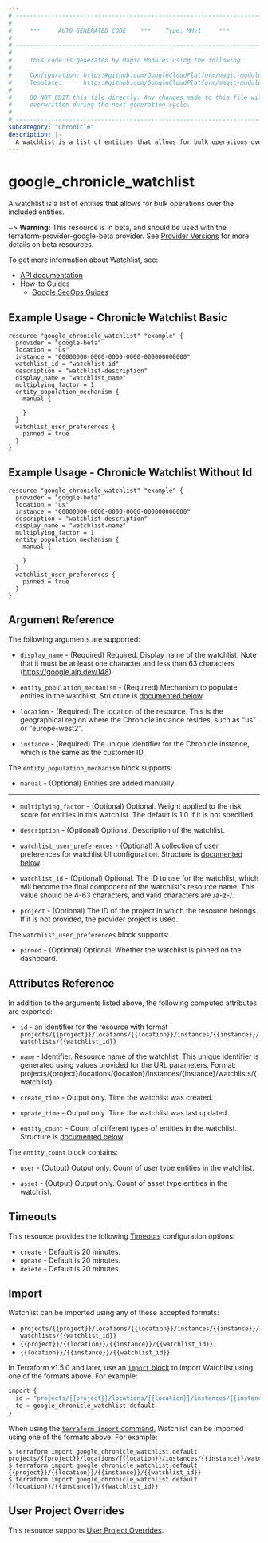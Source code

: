 ```yaml
---
# ----------------------------------------------------------------------------
#
#     ***     AUTO GENERATED CODE    ***    Type: MMv1     ***
#
# ----------------------------------------------------------------------------
#
#     This code is generated by Magic Modules using the following:
#
#     Configuration: https:#github.com/GoogleCloudPlatform/magic-modules/tree/main/mmv1/products/chronicle/Watchlist.yaml
#     Template:      https:#github.com/GoogleCloudPlatform/magic-modules/tree/main/mmv1/templates/terraform/resource.html.markdown.tmpl
#
#     DO NOT EDIT this file directly. Any changes made to this file will be
#     overwritten during the next generation cycle.
#
# ----------------------------------------------------------------------------
subcategory: "Chronicle"
description: |-
  A watchlist is a list of entities that allows for bulk operations over the included entities.
---
```


# google_chronicle_watchlist

A watchlist is a list of entities that allows for bulk operations over the included entities.

~> **Warning:** This resource is in beta, and should be used with the terraform-provider-google-beta provider.
See [Provider Versions](https://terraform.io/docs/providers/google/guides/provider_versions.html) for more details on beta resources.

To get more information about Watchlist, see:

* [API documentation](https://cloud.google.com/chronicle/docs/reference/rest/v1alpha/projects.locations.instances.watchlists)
* How-to Guides
    * [Google SecOps Guides](https://cloud.google.com/chronicle/docs/secops/secops-overview)

## Example Usage - Chronicle Watchlist Basic


```hcl
resource "google_chronicle_watchlist" "example" {
  provider = "google-beta"
  location = "us"
  instance = "00000000-0000-0000-0000-000000000000"
  watchlist_id = "watchlist-id"
  description = "watchlist-description"
  display_name = "watchlist_name"
  multiplying_factor = 1
  entity_population_mechanism {
    manual {

    }
  }
  watchlist_user_preferences {
    pinned = true
  }
}
```
## Example Usage - Chronicle Watchlist Without Id


```hcl
resource "google_chronicle_watchlist" "example" {
  provider = "google-beta"
  location = "us"
  instance = "00000000-0000-0000-0000-000000000000"
  description = "watchlist-description"
  display_name = "watchlist-name"
  multiplying_factor = 1
  entity_population_mechanism {
    manual {

    }
  }
  watchlist_user_preferences {
    pinned = true
  }
}
```

## Argument Reference

The following arguments are supported:


* `display_name` -
  (Required)
  Required. Display name of the watchlist.
  Note that it must be at least one character and less than 63 characters
  (https://google.aip.dev/148).

* `entity_population_mechanism` -
  (Required)
  Mechanism to populate entities in the watchlist.
  Structure is [documented below](#nested_entity_population_mechanism).

* `location` -
  (Required)
  The location of the resource. This is the geographical region where the Chronicle instance resides, such as "us" or "europe-west2".

* `instance` -
  (Required)
  The unique identifier for the Chronicle instance, which is the same as the customer ID.


<a name="nested_entity_population_mechanism"></a>The `entity_population_mechanism` block supports:

* `manual` -
  (Optional)
  Entities are added manually.

- - -


* `multiplying_factor` -
  (Optional)
  Optional. Weight applied to the risk score for entities
  in this watchlist.
  The default is 1.0 if it is not specified.

* `description` -
  (Optional)
  Optional. Description of the watchlist.

* `watchlist_user_preferences` -
  (Optional)
  A collection of user preferences for watchlist UI configuration.
  Structure is [documented below](#nested_watchlist_user_preferences).

* `watchlist_id` -
  (Optional)
  Optional. The ID to use for the watchlist,
  which will become the final component of the watchlist's resource name.
  This value should be 4-63 characters, and valid characters
  are /a-z-/.

* `project` - (Optional) The ID of the project in which the resource belongs.
    If it is not provided, the provider project is used.


<a name="nested_watchlist_user_preferences"></a>The `watchlist_user_preferences` block supports:

* `pinned` -
  (Optional)
  Optional. Whether the watchlist is pinned on the dashboard.

## Attributes Reference

In addition to the arguments listed above, the following computed attributes are exported:

* `id` - an identifier for the resource with format `projects/{{project}}/locations/{{location}}/instances/{{instance}}/watchlists/{{watchlist_id}}`

* `name` -
  Identifier. Resource name of the watchlist. This unique identifier is generated using values provided for the URL parameters.
  Format:
  projects/{project}/locations/{location}/instances/{instance}/watchlists/{watchlist}

* `create_time` -
  Output only. Time the watchlist was created.

* `update_time` -
  Output only. Time the watchlist was last updated.

* `entity_count` -
  Count of different types of entities in the watchlist.
  Structure is [documented below](#nested_entity_count).


<a name="nested_entity_count"></a>The `entity_count` block contains:

* `user` -
  (Output)
  Output only. Count of user type entities in the watchlist.

* `asset` -
  (Output)
  Output only. Count of asset type entities in the watchlist.

## Timeouts

This resource provides the following
[Timeouts](https://developer.hashicorp.com/terraform/plugin/sdkv2/resources/retries-and-customizable-timeouts) configuration options:

- `create` - Default is 20 minutes.
- `update` - Default is 20 minutes.
- `delete` - Default is 20 minutes.

## Import


Watchlist can be imported using any of these accepted formats:

* `projects/{{project}}/locations/{{location}}/instances/{{instance}}/watchlists/{{watchlist_id}}`
* `{{project}}/{{location}}/{{instance}}/{{watchlist_id}}`
* `{{location}}/{{instance}}/{{watchlist_id}}`


In Terraform v1.5.0 and later, use an [`import` block](https://developer.hashicorp.com/terraform/language/import) to import Watchlist using one of the formats above. For example:

```tf
import {
  id = "projects/{{project}}/locations/{{location}}/instances/{{instance}}/watchlists/{{watchlist_id}}"
  to = google_chronicle_watchlist.default
}
```

When using the [`terraform import` command](https://developer.hashicorp.com/terraform/cli/commands/import), Watchlist can be imported using one of the formats above. For example:

```
$ terraform import google_chronicle_watchlist.default projects/{{project}}/locations/{{location}}/instances/{{instance}}/watchlists/{{watchlist_id}}
$ terraform import google_chronicle_watchlist.default {{project}}/{{location}}/{{instance}}/{{watchlist_id}}
$ terraform import google_chronicle_watchlist.default {{location}}/{{instance}}/{{watchlist_id}}
```

## User Project Overrides

This resource supports [User Project Overrides](https://registry.terraform.io/providers/hashicorp/google/latest/docs/guides/provider_reference#user_project_override).
